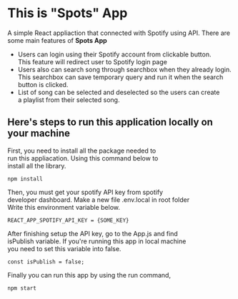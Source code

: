 # This is "Spots" App

A simple React appliaction that connected with Spotify using API. 
There are some main features of **Spots App** 
- Users can login using their Spotify account from clickable button.\
  This feature will redirect user to Spotify login page
- Users also can search song through searchbox when they already login.\
  This searchbox can save temporary query and run it when the search \
  button is clicked.
- List of song can be selected and deselected so the users can create \
  a playlist from their selected song.
  
## Here's steps to run this application locally on your machine
First, you need to install all the package needed to\
run this appliacation. Using this command below to\
install all the library.

```
npm install
```

Then, you must get your spotify API key from spotify\
developer dashboard. Make a new file .env.local in root folder\
Write this environment variable below.
```
REACT_APP_SPOTIFY_API_KEY = {SOME_KEY}
```

After finishing setup the API key, go to the App.js and find\
isPublish variable. If you're running this app in local machine\
you need to set this variable into false.
```
const isPublish = false;
```

Finally you can run this app by using the run command,
```
npm start
```